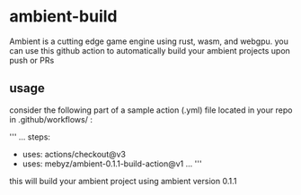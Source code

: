 # ambient-build
Ambient is a cutting edge game engine using rust, wasm, and webgpu. you can use this github action to automatically build your ambient projects upon push or PRs

## usage
consider the following part of a sample action (.yml) file located in your repo in .github/workflows/ :

''' 
...
steps:
  - uses: actions/checkout@v3
  - uses: mebyz/ambient-0.1.1-build-action@v1
...
'''

this will build your ambient project using ambient version 0.1.1
